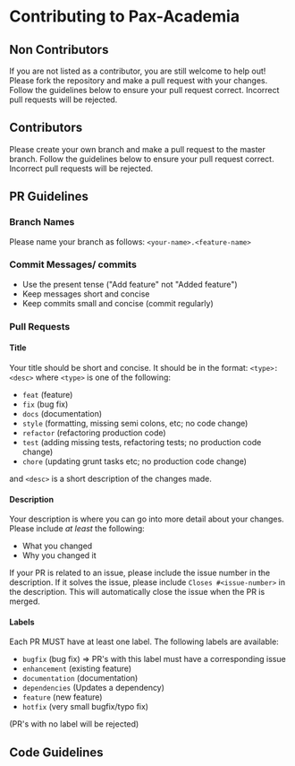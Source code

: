 # Contributing to Pax-Academia

## Non Contributors

If you are not listed as a contributor, you are still welcome to help out!
Please fork the repository and make a pull request with your changes.
Follow the guidelines below to ensure your pull request correct. Incorrect pull requests will be rejected.

## Contributors

Please create your own branch and make a pull request to the master branch.
Follow the guidelines below to ensure your pull request correct. Incorrect pull requests will be rejected.

## PR Guidelines

### Branch Names

Please name your branch as follows:
`<your-name>.<feature-name>`

### Commit Messages/ commits

- Use the present tense ("Add feature" not "Added feature")
- Keep messages short and concise
- Keep commits small and concise (commit regularly)

### Pull Requests

#### Title

Your title should be short and concise. It should be in the format:
`<type>: <desc>`
where `<type>` is one of the following:
- `feat` (feature)
- `fix` (bug fix)
- `docs` (documentation)
- `style` (formatting, missing semi colons, etc; no code change)
- `refactor` (refactoring production code)
- `test` (adding missing tests, refactoring tests; no production code change)
- `chore` (updating grunt tasks etc; no production code change)

and `<desc>` is a short description of the changes made.

#### Description

Your description is where you can go into more detail about your changes.
Please include _at least_ the following:
- What you changed
- Why you changed it

If your PR is related to an issue, please include the issue number in the description.
If it solves the issue, please include `Closes #<issue-number>` in the description. This will automatically close the issue when the PR is merged.

#### Labels

Each PR MUST have at least one label. The following labels are available:
- `bugfix` (bug fix) => PR's with this label must have a corresponding issue
- `enhancement` (existing feature)
- `documentation` (documentation)
- `dependencies` (Updates a dependency) 
- `feature` (new feature) 
- `hotfix` (very small bugfix/typo fix)

(PR's with no label will be rejected)


## Code Guidelines